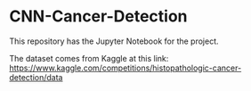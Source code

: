 # CNN-Cancer-Detection

This repository has the Jupyter Notebook for the project.

The dataset comes from Kaggle at this link: https://www.kaggle.com/competitions/histopathologic-cancer-detection/data

